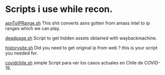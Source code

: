 # Scripts i use while recon.


[asnToIPRange.sh](https://github.com/kr0t3/scripts/blob/master/asnToIPRange.sh  "asnToIPRange.sh") This shit converts asns gotten from amass intel to ip ranges which we can play.


[deadpage.sh](https://github.com/kr0t3/scripts/blob/master/deadpage.sh "deadpage.sh") Script to get hidden assets obtained with waybackmachine.


[historysite.sh](https://github.com/kr0t3/scripts/blob/master/historysite.sh "historysite.sh") Did  you need to get original ip from web ? this is your script you needed for.


[covidchile.sh](https://github.com/kr0t3/scripts/blob/master/covidchile.sh "covidchile.sh") simple Script para ver los casos actuales en Chile de COVID-19.
